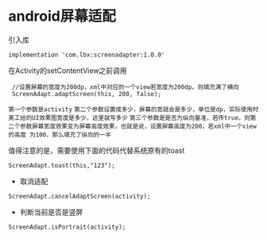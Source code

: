 android屏幕适配
===

引入库
```
implementation 'com.lbx:screenadapter:1.0.0'
```

在Activity的setContentView之前调用
```
 //设置屏幕的宽度为200dp，xml中对应的一个view若宽度为200dp，则填充满了横向
 ScreenAdapt.adaptScreen(this, 200, false);
```

`第一个参数是activity`
`第二个参数设置成多少，屏幕的宽就会是多少，单位是dp，实际使用时美工给的UI效果图宽度是多少，这里就写多少`
`第三个参数是是否为纵向基准，若传true，则第二个参数屏幕宽度效果变为屏幕高度效果，也就是说，设置屏幕高度为200，若xml中一个view的高度
为100，那么填充了纵向的一半`


值得注意的是，需要使用下面的代码代替系统原有的toast
```
ScreenAdapt.toast(this,"123");
```

 - 取消适配
 ```
 ScreenAdapt.cancelAdaptScreen(activity);
 ```
 - 判断当前是否是竖屏
 ```
 ScreenAdapt.isPortrait(activity);
 ```
